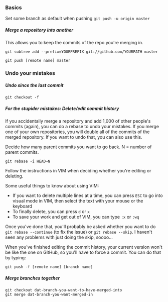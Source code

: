 ### Basics
Set some branch as default when pushing
`git push -u origin master`


##### Merge a repository into another
This allows you to keep the commits of the repo you're merging in.

```
git subtree add --prefix=YOURPREFIX git://github.com/YOURPATH master
```

```
git push [remote name] master
```

### Undo your mistakes

##### Undo since the last commit
`git checkout -f`

##### For the stupider mistakes: Delete/edit commit history
If you accidentally merge a repository and add 1,000 of other people's commits (again), you can do a rebase to undo your mistakes. If you merge one of your own repositories, you will double all of the commits of the merged repository. If you want to undo that, you can also use this.

Decide how many parent commits you want to go back. N = number of parent commits.
```
git rebase -i HEAD~N
```

Follow the instructions in VIM when deciding whether you're editing or deleting.

Some useful things to know about using VIM:

* If you want to delete multiple lines at a time, you can press `ESC` to go into visual mode in VIM, then select the text with your mouse or the keyboard
* To finally delete, you can press `d` or `x`
* To save your work and get out of VIM, you can type `:x` or `:wq`

Once you've done that, you'll probably be asked whether you want to do `git rebase --continue` (to fix the issue) or `git rebase --skip`. I haven't seen any problems with just doing the skip, soooo... 

When you've finished editing the commit history, your current version won't be like the one on GitHub, so you'll have to force a commit. You can do that by typing:

```
git push -f [remote name] [branch name]
```

##### Merge branches together
```
git checkout dat-branch-you-want-to-have-merged-into
git merge dat-branch-you-want-merged-in
```

